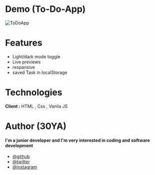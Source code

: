 # Demo (To-Do-App)

![ToDoApp](https://user-images.githubusercontent.com/54579413/146004022-62494605-f81a-4208-ba17-b621eb90539d.gif)


# Features

- Light/dark mode toggle
- Live previews
- respansive
- saved Task in localStorage


# Technologies

**Client :** HTML , Css , Vanila JS


# Author (30YA)
#### I'm a junior developer and I'm very interested in coding and software development
- [@github](https://github.com/30YA)
- [@twitter](https://twitter.com/Agha_30YA)
- [@instagram](https://www.instagram.com/sia.agh/)
